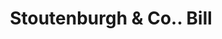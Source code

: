 ---
doi: 10.7916/D8806DVZ
date_other: '1890'
date_other_textual: 1890-1899
form: printed ephemera
genre:
- Invoices
name:
- Stoutenburgh & Co.
object_in_context_url: https://biggert.cul.columbia.edu/items/view/ave_biggert_01900
subject_hierarchical_geographic:
- Newark, New Jersey, United States
subject_name:
- Stoutenburgh & Co.
title: Stoutenburgh & Co.. Bill
sort_title: Stoutenburgh & Co.. Bill
call_number: ave_biggert_01900
coordinates:
- 40.72422,-74.172574
pid: ave_biggert_01900
identifiers: ave_biggert_01900
thumbnail: false
permalink: /biggert/ave_biggert_01900/
layout: iiif-image-page
---